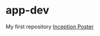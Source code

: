# app-dev
My first repository
[Inception Poster]([https://example.com/path/to/inception_poster.jpg](https://i.imgur.com/PAaCMlY.jpeg)https://i.imgur.com/PAaCMlY.jpeg)
